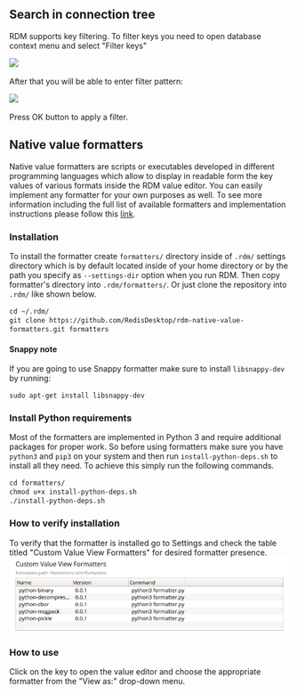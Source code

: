 ## Search in connection tree
RDM supports key filtering. To filter keys you need to open database context menu and select "Filter keys"

![](https://redisdesktop.com/static/docs/rdm_tree_search1.png)

After that you will be able to enter filter pattern:

![](https://redisdesktop.com/static/docs/rdm_tree_search2.png)

Press OK button to apply a filter.


## Native value formatters

Native value formatters are scripts or executables developed in different programming languages which allow
 to display in readable form the key values of various formats inside the RDM value editor. You can easily implement any formatter for your own purposes as well. To see more information including the full list of available formatters and implementation instructions please follow this [link](https://github.com/RedisDesktop/rdm-native-value-formatters).


### Installation

To install the formatter create `formatters/` directory inside of `.rdm/` settings directory which is by default located inside of your home directory or by the path you specify as `--settings-dir` option when you run RDM. Then copy formatter's directory into `.rdm/formatters/`. Or just clone the repository into `.rdm/` like shown below.

```shell
cd ~/.rdm/
git clone https://github.com/RedisDesktop/rdm-native-value-formatters.git formatters
```


#### Snappy note

If you are going to use Snappy formatter make sure to install `libsnappy-dev` by running:

```shell
sudo apt-get install libsnappy-dev
```


### Install Python requirements

Most of the formatters are implemented in Python 3 and require additional packages for proper work. So before using formatters make sure you have `python3` and `pip3` on your system and then run `install-python-deps.sh` to install all they need. To achieve this simply run the following commands.

```shell
cd formatters/
chmod u+x install-python-deps.sh
./install-python-deps.sh
```


### How to verify installation

To verify that the formatter is installed go to Settings and check the table titled "Custom Value View Formatters" for desired formatter presence.
![](settings_formatters.png)


### How to use

Click on the key to open the value editor and choose the appropriate formatter from the "View as:" drop-down menu.
